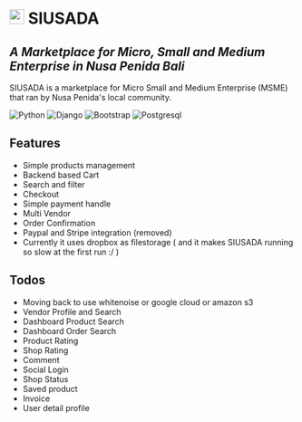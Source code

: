 # <img src="https://github.com/sensnerd/siusada/blob/main/static/icons/siusada.png?raw=true" width="26" height="26"> SIUSADA
## _A Marketplace for Micro, Small and Medium Enterprise in Nusa Penida Bali_


SIUSADA is a marketplace for Micro Small and Medium Enterprise (MSME) that ran by Nusa Penida's local community.

![Python](https://img.shields.io/badge/Python-3776AB?style=for-the-badge&logo=python&logoColor=white) ![Django](https://img.shields.io/badge/django-%23092E20.svg?style=for-the-badge&logo=django&logoColor=white) ![Bootstrap](https://img.shields.io/badge/Bootstrap-563D7C?style=for-the-badge&logo=bootstrap&logoColor=white) ![Postgresql](https://img.shields.io/badge/PostgreSQL-316192?style=for-the-badge&logo=postgresql&logoColor=white)

## Features

- Simple products management
- Backend based Cart
- Search and filter
- Checkout
- Simple payment handle
- Multi Vendor
- Order Confirmation
- Paypal and Stripe integration (removed)
- Currently it uses dropbox as filestorage ( and it makes SIUSADA running so slow at the first run :/ )


## Todos

- Moving back to use whitenoise or google cloud or amazon s3
- Vendor Profile and Search
- Dashboard Product Search
- Dashboard Order Search
- Product Rating
- Shop Rating
- Comment
- Social Login
- Shop Status
- Saved product
- Invoice
- User detail profile





